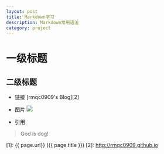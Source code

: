 ```yaml
---
layout: post
title: Markdown学习
description: Markdown常用语法
category: project
---
```


# 一级标题
## 二级标题

* 链接
[rmqc0909's Blog][2]

* 图片
![](http://ww4.sinaimg.cn/bmiddle/aa397b7fjw1dzplsgpdw5j.jpg)

* 引用
> God is dog!

[1]: {{ page.url}}  ({{ page.title }})
[2]: http://rmqc0909.github.io